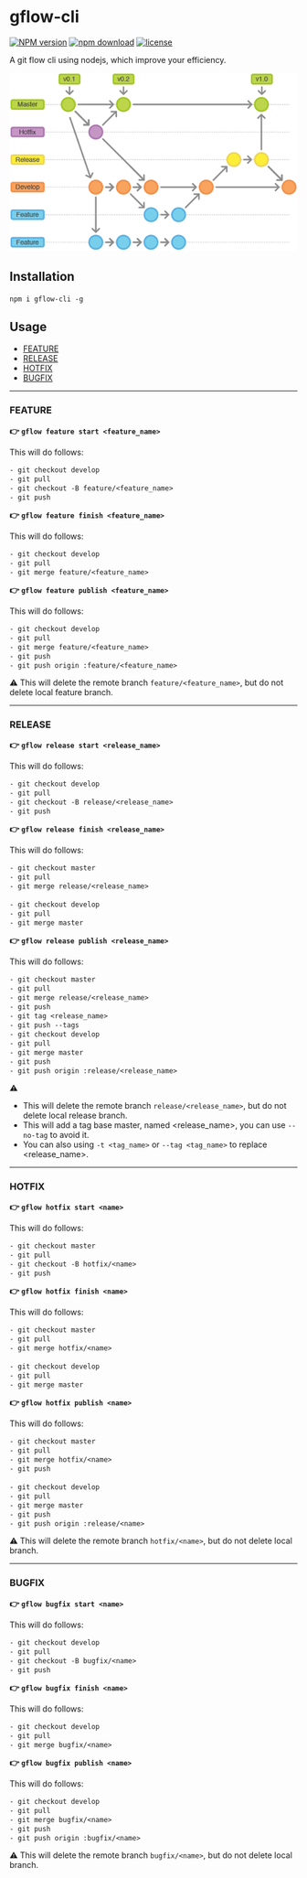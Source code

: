 # gflow-cli
[![NPM version](https://img.shields.io/npm/v/gflow-cli.svg)](https://www.npmjs.com/package/gflow-cli)
[![npm download](https://img.shields.io/npm/dt/gflow-cli.svg?style=flat-square)](https://www.npmjs.com/package/gflow-cli)
[![license](https://img.shields.io/npm/l/gflow-cli.svg?style=flat-square)](https://github.com/fengxianqi/gflow-cli/blob/master/LICENSE)

A git flow cli using nodejs, which improve your efficiency.

![gitflow png](/assets/gitflow.png)

## Installation
```
npm i gflow-cli -g
```

## Usage
- [FEATURE](#FEATURE)
- [RELEASE](#RELEASE)
- [HOTFIX](#HOTFIX)
- [BUGFIX](#BUGFIX)

------
### FEATURE


**:point_right: `gflow feature start <feature_name>`**

This will do follows: 
```
- git checkout develop
- git pull
- git checkout -B feature/<feature_name>
- git push
```

**:point_right: `gflow feature finish <feature_name>`**

This will do follows: 
```
- git checkout develop
- git pull
- git merge feature/<feature_name>
```


**:point_right: `gflow feature publish <feature_name>`**

This will do follows: 
```
- git checkout develop
- git pull
- git merge feature/<feature_name>
- git push
- git push origin :feature/<feature_name>
```

:warning: This will delete the remote branch `feature/<feature_name>`, but do not delete local feature branch.


------
### RELEASE

**:point_right: `gflow release start <release_name>`**

This will do follows: 
```
- git checkout develop
- git pull
- git checkout -B release/<release_name>
- git push
```

**:point_right: `gflow release finish <release_name>`**

This will do follows: 
```
- git checkout master
- git pull
- git merge release/<release_name>

- git checkout develop
- git pull
- git merge master
```

**:point_right: `gflow release publish <release_name>`**

This will do follows: 
```
- git checkout master
- git pull
- git merge release/<release_name>
- git push
- git tag <release_name>
- git push --tags
- git checkout develop
- git pull
- git merge master
- git push
- git push origin :release/<release_name>
```

:warning: 
- This will delete the remote branch `release/<release_name>`, but do not delete local release branch.
- This will add a tag base master, named <release_name>, you can use `--no-tag` to avoid it.
- You can also using `-t <tag_name>` or `--tag <tag_name>` to replace <release_name>.

------
### HOTFIX


**:point_right: `gflow hotfix start <name>`**

This will do follows: 
```
- git checkout master
- git pull
- git checkout -B hotfix/<name>
- git push
```

**:point_right: `gflow hotfix finish <name>`**

This will do follows: 
```
- git checkout master
- git pull
- git merge hotfix/<name>

- git checkout develop
- git pull
- git merge master
```

**:point_right: `gflow hotfix publish <name>`**

This will do follows: 
```
- git checkout master
- git pull
- git merge hotfix/<name>
- git push

- git checkout develop
- git pull
- git merge master
- git push
- git push origin :release/<name>
```
:warning: This will delete the remote branch `hotfix/<name>`, but do not delete local  branch.

------
### BUGFIX

**:point_right: `gflow bugfix start <name>`**

This will do follows: 
```
- git checkout develop
- git pull
- git checkout -B bugfix/<name>
- git push
```

**:point_right: `gflow bugfix finish <name>`**

This will do follows: 
```
- git checkout develop
- git pull
- git merge bugfix/<name>
```


**:point_right: `gflow bugfix publish <name>`**

This will do follows: 
```
- git checkout develop
- git pull
- git merge bugfix/<name>
- git push
- git push origin :bugfix/<name>
```

:warning: This will delete the remote branch `bugfix/<name>`, but do not delete local branch.
